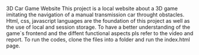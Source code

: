 3D Car Game Website
This project is a local website about a 3D game imitating the navigation of a manual transmission car throught obstacles.
Html, css, javascript languages are the foundation of this project as well as the use of local and session storage.
To have a better understanding of the game`s frontend and the diffent functional aspects pls refer to the video and report.
To run the codes, clone the files into a folder and run the index.html page. 
